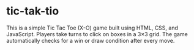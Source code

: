 # tic-tak-tio
This is a simple Tic Tac Toe (X-O) game built using HTML, CSS, and JavaScript. Players take turns to click on boxes in a 3×3 grid. The game automatically checks for a win or draw condition after every move.
